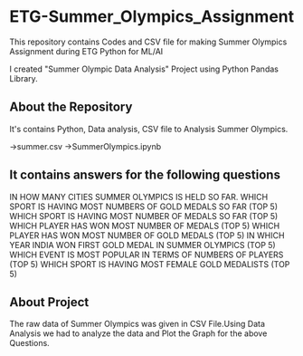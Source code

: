 # ETG-Summer_Olympics_Assignment
This repository contains Codes and CSV file for making Summer Olympics Assignment during ETG Python for ML/AI

I created "Summer Olympic Data Analysis" Project using Python Pandas Library.

## About the Repository
It's contains Python, Data analysis, CSV file to Analysis Summer Olympics.

->summer.csv
->SummerOlympics.ipynb

## It contains answers for the following questions
IN HOW MANY CITIES SUMMER OLYMPICS IS HELD SO FAR.
WHICH SPORT IS HAVING MOST NUMBERS OF GOLD MEDALS SO FAR (TOP 5)
WHICH SPORT IS HAVING MOST NUMBER OF MEDALS SO FAR (TOP 5)
WHICH PLAYER HAS WON MOST NUMBER OF MEDALS (TOP 5)
WHICH PLAYER HAS WON MOST NUMBER OF GOLD MEDALS (TOP 5)
IN WHICH YEAR INDIA WON FIRST GOLD MEDAL IN SUMMER OLYMPICS (TOP 5)
WHICH EVENT IS MOST POPULAR IN TERMS OF NUMBERS OF PLAYERS (TOP 5)
WHICH SPORT IS HAVING MOST FEMALE GOLD MEDALISTS (TOP 5)

## About Project
The raw data of Summer Olympics was given in CSV File.Using Data Analysis we had to analyze the data and Plot the Graph for the above Questions.
